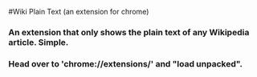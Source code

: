 #Wiki Plain Text (an extension for chrome)
### An extension that only shows the plain text of any Wikipedia article. Simple.

### Head over to 'chrome://extensions/' and "load unpacked". 

